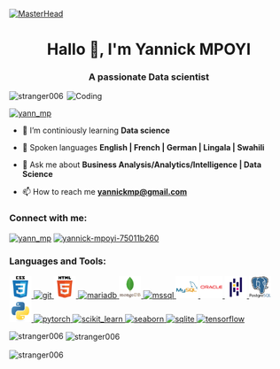 [![MasterHead](https://miro.medium.com/max/1400/0*cPrF_XMe7U6atYgM.gif)](https://Stranger006.io)
<h1 align="center">Hallo 👋, I'm Yannick MPOYI</h1>
<h3 align="center">A passionate Data scientist</h3>
<img align="right" alt="Coding" width="400" src="https://miro.medium.com/max/1400/1*4HQN-5oeXTMK7z3va6k_XQ.gif">

<p align="left"> <img src="https://komarev.com/ghpvc/?username=stranger006&label=Profile%20views&color=0e75b6&style=flat" alt="stranger006" /> </p>

<p align="left"> <a href="https://twitter.com/yann_mp" target="blank"><img src="https://img.shields.io/twitter/follow/yann_mp?logo=twitter&style=for-the-badge" alt="yann_mp" /></a> </p>

- 🌱 I’m continiously learning **Data science**

- 🌱 Spoken languages **English |  French | German | Lingala | Swahili**

- 💬 Ask me about **Business Analysis/Analytics/Intelligence | Data Science**

- 📫 How to reach me **yannickmp@gmail.com**

<h3 align="left">Connect with me:</h3>
<p align="left">
<a href="https://twitter.com/yann_mp" target="blank"><img align="center" src="https://raw.githubusercontent.com/rahuldkjain/github-profile-readme-generator/master/src/images/icons/Social/twitter.svg" alt="yann_mp" height="30" width="40" /></a>
<a href="https://linkedin.com/in/yannick-mpoyi-75011b260" target="blank"><img align="center" src="https://raw.githubusercontent.com/rahuldkjain/github-profile-readme-generator/master/src/images/icons/Social/linked-in-alt.svg" alt="yannick-mpoyi-75011b260" height="30" width="40" /></a>
</p>

<h3 align="left">Languages and Tools:</h3>
<p align="left"> <a href="https://www.w3schools.com/css/" target="_blank" rel="noreferrer"> <img src="https://raw.githubusercontent.com/devicons/devicon/master/icons/css3/css3-original-wordmark.svg" alt="css3" width="40" height="40"/> </a> <a href="https://git-scm.com/" target="_blank" rel="noreferrer"> <img src="https://www.vectorlogo.zone/logos/git-scm/git-scm-icon.svg" alt="git" width="40" height="40"/> </a> <a href="https://www.w3.org/html/" target="_blank" rel="noreferrer"> <img src="https://raw.githubusercontent.com/devicons/devicon/master/icons/html5/html5-original-wordmark.svg" alt="html5" width="40" height="40"/> </a> <a href="https://mariadb.org/" target="_blank" rel="noreferrer"> <img src="https://www.vectorlogo.zone/logos/mariadb/mariadb-icon.svg" alt="mariadb" width="40" height="40"/> </a> <a href="https://www.mongodb.com/" target="_blank" rel="noreferrer"> <img src="https://raw.githubusercontent.com/devicons/devicon/master/icons/mongodb/mongodb-original-wordmark.svg" alt="mongodb" width="40" height="40"/> </a> <a href="https://www.microsoft.com/en-us/sql-server" target="_blank" rel="noreferrer"> <img src="https://www.svgrepo.com/show/303229/microsoft-sql-server-logo.svg" alt="mssql" width="40" height="40"/> </a> <a href="https://www.mysql.com/" target="_blank" rel="noreferrer"> <img src="https://raw.githubusercontent.com/devicons/devicon/master/icons/mysql/mysql-original-wordmark.svg" alt="mysql" width="40" height="40"/> </a> <a href="https://www.oracle.com/" target="_blank" rel="noreferrer"> <img src="https://raw.githubusercontent.com/devicons/devicon/master/icons/oracle/oracle-original.svg" alt="oracle" width="40" height="40"/> </a> <a href="https://pandas.pydata.org/" target="_blank" rel="noreferrer"> <img src="https://raw.githubusercontent.com/devicons/devicon/2ae2a900d2f041da66e950e4d48052658d850630/icons/pandas/pandas-original.svg" alt="pandas" width="40" height="40"/> </a> <a href="https://www.postgresql.org" target="_blank" rel="noreferrer"> <img src="https://raw.githubusercontent.com/devicons/devicon/master/icons/postgresql/postgresql-original-wordmark.svg" alt="postgresql" width="40" height="40"/> </a> <a href="https://www.python.org" target="_blank" rel="noreferrer"> <img src="https://raw.githubusercontent.com/devicons/devicon/master/icons/python/python-original.svg" alt="python" width="40" height="40"/> </a> <a href="https://pytorch.org/" target="_blank" rel="noreferrer"> <img src="https://www.vectorlogo.zone/logos/pytorch/pytorch-icon.svg" alt="pytorch" width="40" height="40"/> </a> <a href="https://scikit-learn.org/" target="_blank" rel="noreferrer"> <img src="https://upload.wikimedia.org/wikipedia/commons/0/05/Scikit_learn_logo_small.svg" alt="scikit_learn" width="40" height="40"/> </a> <a href="https://seaborn.pydata.org/" target="_blank" rel="noreferrer"> <img src="https://seaborn.pydata.org/_images/logo-mark-lightbg.svg" alt="seaborn" width="40" height="40"/> </a> <a href="https://www.sqlite.org/" target="_blank" rel="noreferrer"> <img src="https://www.vectorlogo.zone/logos/sqlite/sqlite-icon.svg" alt="sqlite" width="40" height="40"/> </a> <a href="https://www.tensorflow.org" target="_blank" rel="noreferrer"> <img src="https://www.vectorlogo.zone/logos/tensorflow/tensorflow-icon.svg" alt="tensorflow" width="40" height="40"/> </a> </p>

<p><img align="left" src="https://github-readme-stats.vercel.app/api/top-langs?username=stranger006&show_icons=true&locale=en&layout=compact" alt="stranger006" /></p>

<p>&nbsp;<img align="center" src="https://github-readme-stats.vercel.app/api?username=stranger006&show_icons=true&locale=en" alt="stranger006" /></p>

<p><img align="center" src="https://github-readme-streak-stats.herokuapp.com/?user=stranger006&" alt="stranger006" /></p>

